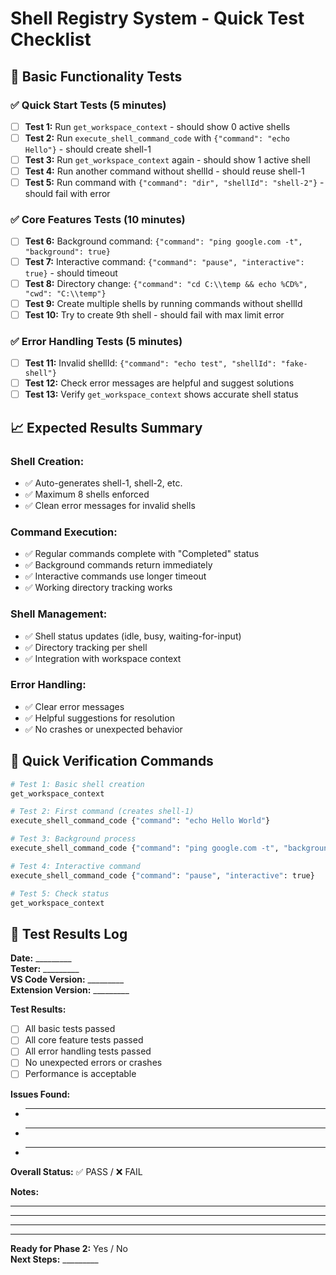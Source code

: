 # Shell Registry System - Quick Test Checklist

## 📝 **Basic Functionality Tests**

### ✅ **Quick Start Tests (5 minutes)**
- [ ] **Test 1:** Run `get_workspace_context` - should show 0 active shells
- [ ] **Test 2:** Run `execute_shell_command_code` with `{"command": "echo Hello"}` - should create shell-1
- [ ] **Test 3:** Run `get_workspace_context` again - should show 1 active shell
- [ ] **Test 4:** Run another command without shellId - should reuse shell-1
- [ ] **Test 5:** Run command with `{"command": "dir", "shellId": "shell-2"}` - should fail with error

### ✅ **Core Features Tests (10 minutes)**
- [ ] **Test 6:** Background command: `{"command": "ping google.com -t", "background": true}`
- [ ] **Test 7:** Interactive command: `{"command": "pause", "interactive": true}` - should timeout
- [ ] **Test 8:** Directory change: `{"command": "cd C:\\temp && echo %CD%", "cwd": "C:\\temp"}`
- [ ] **Test 9:** Create multiple shells by running commands without shellId
- [ ] **Test 10:** Try to create 9th shell - should fail with max limit error

### ✅ **Error Handling Tests (5 minutes)**
- [ ] **Test 11:** Invalid shellId: `{"command": "echo test", "shellId": "fake-shell"}`
- [ ] **Test 12:** Check error messages are helpful and suggest solutions
- [ ] **Test 13:** Verify `get_workspace_context` shows accurate shell status

## 📈 **Expected Results Summary**

### **Shell Creation:**
- ✅ Auto-generates shell-1, shell-2, etc.
- ✅ Maximum 8 shells enforced
- ✅ Clean error messages for invalid shells

### **Command Execution:**
- ✅ Regular commands complete with "Completed" status
- ✅ Background commands return immediately
- ✅ Interactive commands use longer timeout
- ✅ Working directory tracking works

### **Shell Management:**
- ✅ Shell status updates (idle, busy, waiting-for-input)
- ✅ Directory tracking per shell
- ✅ Integration with workspace context

### **Error Handling:**
- ✅ Clear error messages
- ✅ Helpful suggestions for resolution
- ✅ No crashes or unexpected behavior

## 🚀 **Quick Verification Commands**

```bash
# Test 1: Basic shell creation
get_workspace_context

# Test 2: First command (creates shell-1)
execute_shell_command_code {"command": "echo Hello World"}

# Test 3: Background process
execute_shell_command_code {"command": "ping google.com -t", "background": true}

# Test 4: Interactive command
execute_shell_command_code {"command": "pause", "interactive": true}

# Test 5: Check status
get_workspace_context
```

## 📝 **Test Results Log**

**Date:** _________  
**Tester:** _________  
**VS Code Version:** _________  
**Extension Version:** _________  

**Test Results:**
- [ ] All basic tests passed
- [ ] All core feature tests passed
- [ ] All error handling tests passed
- [ ] No unexpected errors or crashes
- [ ] Performance is acceptable

**Issues Found:**
- _________
- _________
- _________

**Overall Status:** ✅ PASS / ❌ FAIL

**Notes:**
_________
_________
_________

---

**Ready for Phase 2:** Yes / No  
**Next Steps:** _________